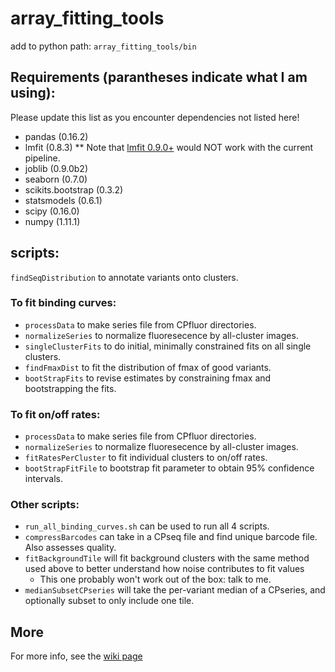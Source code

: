 # array_fitting_tools

add to python path: `array_fitting_tools/bin`

## Requirements (parantheses indicate what I am using):
Please update this list as you encounter dependencies not listed here!

* pandas (0.16.2)
* lmfit (0.8.3) 
** Note that [lmfit 0.9.0+](https://lmfit.github.io/lmfit-py/faq.html#why-did-my-script-break-when-upgrading-from-lmfit-0-8-3-to-0-9-0) would NOT work with the current pipeline. 
* joblib (0.9.0b2)
* seaborn (0.7.0)
* scikits.bootstrap (0.3.2)
* statsmodels (0.6.1)
* scipy (0.16.0)
* numpy (1.11.1)

## scripts: 
`findSeqDistribution` to annotate variants onto clusters.

### To fit binding curves:
* `processData` to make series file from CPfluor directories.
* `normalizeSeries` to normalize fluoresecence by all-cluster images.
* `singleClusterFits` to do initial, minimally constrained fits on all single clusters.
* `findFmaxDist` to fit the distribution of fmax of good variants.
* `bootStrapFits` to revise estimates by constraining fmax and bootstrapping the fits.

### To fit on/off rates:
* `processData` to make series file from CPfluor directories.
* `normalizeSeries` to normalize fluoresecence by all-cluster images.
* `fitRatesPerCluster` to fit individual clusters to on/off rates.
* `bootStrapFitFile` to bootstrap fit parameter to obtain 95% confidence intervals.

### Other scripts:
* `run_all_binding_curves.sh` can be used to run all 4 scripts.
* `compressBarcodes` can take in a CPseq file and find unique barcode file. Also assesses quality.
* `fitBackgroundTile` will fit background clusters with the same method used above to better understand how noise contributes to fit values
    * This one probably won't work out of the box: talk to me.
* `medianSubsetCPseries` will take the per-variant median of a CPseries, and optionally subset to only include one tile.


## More
For more info, see the [wiki page](https://github.com/GreenleafLab/array_fitting_tools/wiki)
